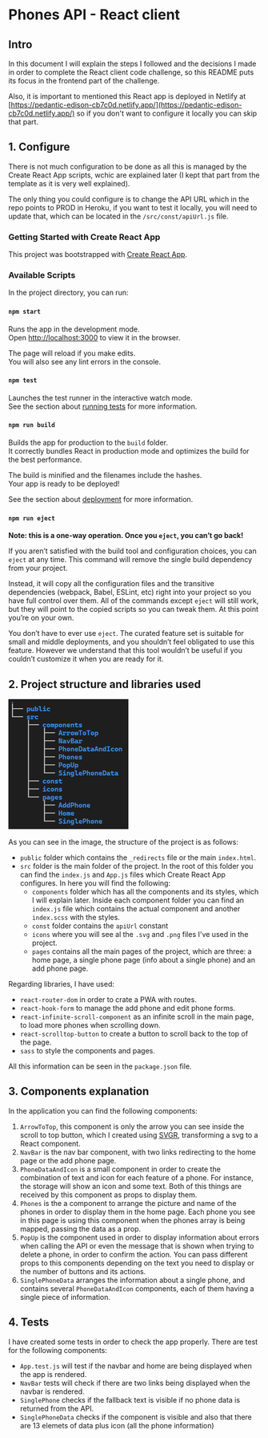 # Phones API - React client

## Intro

In this document I will explain the steps I followed and the decisions I made in order to complete the React client code challenge, so this README puts its focus in the frontend part of the challenge.

Also, it is important to mentioned this React app is deployed in Netlify at [https://pedantic-edison-cb7c0d.netlify.app/](https://pedantic-edison-cb7c0d.netlify.app/) so if you don't want to configure it locally you can skip that part.

## 1. Configure

There is not much configuration to be done as all this is managed by the Create React App scripts, wchic are explained later (I kept that part from the template as it is very well explained).

The only thing you could configure is to change the API URL which in the repo points to PROD in Heroku, if you want to test it locally, you will need to update that, which can be located in the `/src/const/apiUrl.js` file.

### Getting Started with Create React App

This project was bootstrapped with [Create React App](https://github.com/facebook/create-react-app).

### Available Scripts

In the project directory, you can run:

#### `npm start`

Runs the app in the development mode.\
Open [http://localhost:3000](http://localhost:3000) to view it in the browser.

The page will reload if you make edits.\
You will also see any lint errors in the console.

#### `npm test`

Launches the test runner in the interactive watch mode.\
See the section about [running tests](https://facebook.github.io/create-react-app/docs/running-tests) for more information.

#### `npm run build`

Builds the app for production to the `build` folder.\
It correctly bundles React in production mode and optimizes the build for the best performance.

The build is minified and the filenames include the hashes.\
Your app is ready to be deployed!

See the section about [deployment](https://facebook.github.io/create-react-app/docs/deployment) for more information.

#### `npm run eject`

**Note: this is a one-way operation. Once you `eject`, you can’t go back!**

If you aren’t satisfied with the build tool and configuration choices, you can `eject` at any time. This command will remove the single build dependency from your project.

Instead, it will copy all the configuration files and the transitive dependencies (webpack, Babel, ESLint, etc) right into your project so you have full control over them. All of the commands except `eject` will still work, but they will point to the copied scripts so you can tweak them. At this point you’re on your own.

You don’t have to ever use `eject`. The curated feature set is suitable for small and middle deployments, and you shouldn’t feel obligated to use this feature. However we understand that this tool wouldn’t be useful if you couldn’t customize it when you are ready for it.

## 2. Project structure and libraries used

![phonesTreeClient.png](phonesTreeClient.png)

As you can see in the image, the structure of the project is as follows:

- `public` folder which contains the `_redirects` file or the main `index.html`.
- `src` folder is the main folder of the project. In the root of this folder you can find the `index.js` and `App.js` files which Create React App configures. In here you will find the following:
  - `components` folder which has all the components and its styles, which I will explain later. Inside each component folder you can find an `index.js` file which contains the actual component and another `index.scss` with the styles.
  - `const` folder contains the `apiUrl` constant
  - `icons` where you will see al the `.svg` and `.png` files I've used in the project.
  - `pages` contains all the main pages of the project, which are three: a home page, a single phone page (info about a single phone) and an add phone page.

Regarding libraries, I have used:

- `react-router-dom` in order to crate a PWA with routes.
- `react-hook-form` to manage the add phone and edit phone forms.
- `react-infinite-scroll-component` as an infinite scroll in the main page, to load more phones when scrolling down.
- `react-scrolltop-button` to create a button to scroll back to the top of the page.
- `sass` to style the components and pages.

All this information can be seen in the `package.json` file.

## 3. Components explanation

In the application you can find the following components:

1. `ArrowToTop`, this component is only the arrow you can see inside the scroll to top button, which I created using [SVGR](https://react-svgr.com/playground/), transforming a svg to a React component.
2. `NavBar` is the nav bar component, with two links redirecting to the home page or the add phone page.
3. `PhoneDataAndIcon` is a small component in order to create the combination of text and icon for each feature of a phone. For instance, the storage will show an icon and some text. Both of this things are received by this component as props to display them.
4. `Phones` is the a component to arrange the picture and name of the phones in order to display them in the home page. Each phone you see in this page is using this component when the phones array is being mapped, passing the data as a prop.
5. `PopUp` is the component used in order to display information about errors when calling the API or even the message that is shown when trying to delete a phone, in order to confirm the action. You can pass different props to this components depending on the text you need to display or the number of buttons and its actions.
6. `SinglePhoneData` arranges the information about a single phone, and contains several `PhoneDataAndIcon` components, each of them having a single piece of information.

## 4. Tests

I have created some tests in order to check the app properly. There are test for the following components:

- `App.test.js` will test if the navbar and home are being displayed when the app is rendered.
- `NavBar` tests will check if there are two links being displayed when the navbar is rendered.
- `SinglePhone` checks if the fallback text is visible if no phone data is returned from the API.
- `SinglePhoneData` checks if the component is visible and also that there are 13 elemets of data plus icon (all the phone information)
